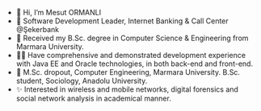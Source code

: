 - 👋 Hi, I’m Mesut ORMANLI 
- 🏢 Software Development Leader, Internet Banking & Call Center @Şekerbank
- 🏫 Received my B.Sc. degree in Computer Science & Engineering from Marmara University.
- 🧑‍💻 Have comprehensive and demonstrated development experience with Java EE and Oracle technologies, in both back-end and front-end.
- 🏫 M.Sc. dropout, Computer Engineering, Marmara University. B.Sc. student, Sociology, Anadolu University.
- ✨ Interested in wireless and mobile networks, digital forensics and social network analysis in academical manner.

<!---
hyperpostulate/hyperpostulate is a ✨ special ✨ repository because its `README.md` (this file) appears on your GitHub profile.
You can click the Preview link to take a look at your changes.
--->
